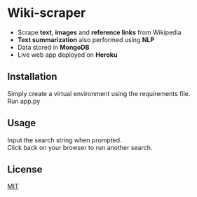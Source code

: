 # Wiki-scraper
- Scrape **text**, **images** and **reference links** from Wikipedia  
- **Text summarization** also performed using **NLP**  
- Data stored in **MongoDB**  
- Live web app deployed on **Heroku**  

## Installation

Simply create a virtual environment using the requirements file.  
Run app.py

## Usage

Input the search string when prompted.  
Click back on your browser to run another search.

## License
[MIT](https://choosealicense.com/licenses/mit/)
